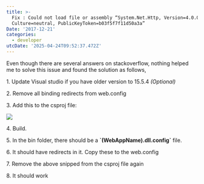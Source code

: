 ```yaml
---
title: >-
  Fix : Could not load file or assembly “System.Net.Http, Version=4.0.0.0,
  Culture=neutral, PublicKeyToken=b03f5f7f11d50a3a”
Date: '2017-12-21'
categories:
  - developer
utcDate: '2025-04-24T09:52:37.472Z'
---
```


Even though there are several answers on stackoverflow, nothing helped me to solve this issue and found the solution as follows,

1\. Update Visual studio if you have older version to 15.5.4 _(Optional)_

2\. Remove all binding redirects from web.config

3\. Add this to the csproj file:

[![](https://sajeetharan.wordpress.com/wp-content/uploads/2017/12/0fadc-capture.jpg?w=300)](https://sajeetharan.wordpress.com/wp-content/uploads/2017/12/0fadc-capture.jpg)

4\. Build.

5\. In the bin folder, there should be a **\`(WebAppName).dll.config\`** file.

6\. It should have redirects in it. Copy these to the web.config

7\. Remove the above snipped from the csproj file again

8\. It should work
